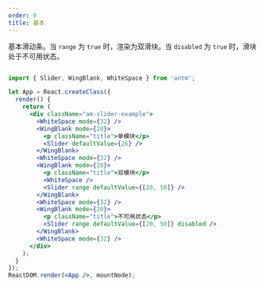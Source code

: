 ```yaml
---
order: 0
title: 基本
---
```



基本滑动条。当 `range` 为 `true` 时，渲染为双滑块。当 `disabled` 为 `true` 时，滑块处于不可用状态。



```jsx

import { Slider, WingBlank, WhiteSpace } from 'antm';

let App = React.createClass({
  render() {
    return (
      <div className="am-slider-example">
        <WhiteSpace mode={32} />
        <WingBlank mode={20}>
          <p className="title">单模块</p>
          <Slider defaultValue={26} />
        </WingBlank>
        <WhiteSpace mode={32} />
        <WingBlank mode={20}>
          <p className="title">双模块</p>
          <WhiteSpace />
          <Slider range defaultValue={[20, 50]} />
        </WingBlank>
        <WhiteSpace mode={32} />
        <WingBlank mode={20}>
          <p className="title">不可用状态</p>
          <Slider range defaultValue={[20, 50]} disabled />
        </WingBlank>
        <WhiteSpace mode={32} />
      </div>
    );
  }
});
ReactDOM.render(<App />, mountNode);
```

<style>
.code-box-demo .am-slider {
  margin-bottom: 80px;
}
.code-box-demo .am-slider-example .title {
  margin-bottom: 32px;
}
.code-box-demo .am-slider:last-child {
  margin-bottom: 20px;
}
</style>
